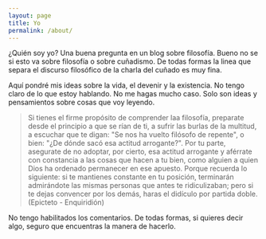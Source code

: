 ```yaml
---
layout: page
title: Yo
permalink: /about/
---
```


¿Quién soy yo? Una buena pregunta en un blog sobre filosofía. Bueno no se si esto va sobre filosofía o sobre cuñadismo. De todas formas la linea que separa el discurso filosófico de la charla del cuñado es muy fina.

Aquí pondré mis ideas sobre la vida, el devenir y la existencia. No tengo claro de lo que estoy hablando. No me hagas mucho caso. Solo son ideas y pensamientos sobre cosas que voy leyendo.

> Si tienes el firme propósito de comprender laa filosofía, preparate desde el principio a que se rían de ti, a sufrir las burlas de la multitud, a escuchar que te digan: "Se nos ha vuelto filósofo de repente", o bien: "¿De dónde sacó esa actitud arrogante?". Por tu parte, asegurate de no adoptar, por cierto, esa actitud arrogante y aférrate con constancia a las cosas que hacen a tu bien, como alguien a quien Dios ha ordenado permanecer en ese apuesto. Porque recuerda lo siguiente: si te mantienes constante en tu posición, terminarán admirándote las mismas personas que antes te ridiculizaban; pero si te dejas convencer por los demás, haras el didículo por partida doble. (Epicteto - Enquiridión)

No tengo habilitados los comentarios. De todas formas, si quieres decir algo, seguro que encuentras la manera de hacerlo.
